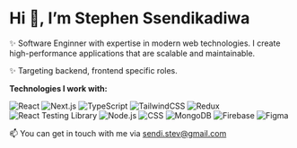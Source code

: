 # Hi 👋, I’m Stephen Ssendikadiwa
✨ Software Enginner with expertise in modern web technologies. I create high-performance applications that are scalable and maintainable.

✨ Targeting backend, frontend specific roles. 

**Technologies I work with:**

![React](https://img.shields.io/badge/React-61DAFB?style=flat-square&logo=react&logoColor=white) ![Next.js](https://img.shields.io/badge/-Next.js-black?style=flat-square&logo=next.js&logoColor=white) ![TypeScript](https://img.shields.io/badge/-TypeScript-3178C6?style=flat-square&logo=typescript&logoColor=white) ![TailwindCSS](https://img.shields.io/badge/-TailwindCSS-06B6D4?style=flat-square&logo=tailwind-css&logoColor=white) ![Redux](https://img.shields.io/badge/-Redux-764ABC?style=flat-square&logo=redux&logoColor=white) ![React Testing Library](https://img.shields.io/badge/-React%20Testing%20Library-E33332?style=flat-square&logo=testing-library&logoColor=white) ![Node.js](https://img.shields.io/badge/-Node.js-339933?style=flat-square&logo=node.js&logoColor=white) ![CSS](https://img.shields.io/badge/-CSS-1572B6?style=flat-square&logo=css3&logoColor=white) ![MongoDB](https://img.shields.io/badge/-MongoDB-47A248?style=flat-square&logo=mongodb&logoColor=white) ![Firebase](https://img.shields.io/badge/-Firebase-FFCA28?style=flat-square&logo=firebase&logoColor=black) ![Figma](https://img.shields.io/badge/-Figma-F24E1E?style=flat-square&logo=figma&logoColor=white)

📫 You can get in touch with me via sendi.stev@gmail.com


<!---
sendistephen/sendistephen is a ✨ special ✨ repository because its `README.md` (this file) appears on your GitHub profile.
You can click the Preview link to take a look at your changes.
--->
